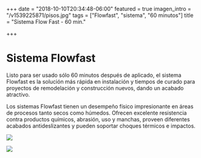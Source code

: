 +++
date = "2018-10-10T20:34:48-06:00"
featured = true
imagen_intro = "/v1539225871/pisos.jpg"
tags = ["Flowfast", "sistema", "60 minutos"]
title = "Sistema Flow Fast - 60 min."

+++

# Sistema Flowfast 

Listo para ser usado sólo 60 minutos después de aplicado, el sistema Flowfast es la solución más rápida en instalación y tiempos de curado para proyectos de remodelación y construcción nuevos, dando un acabado atractivo. 

Los sistemas Flowfast tienen un desempeño físico impresionante en áreas de procesos tanto secos como húmedos. Ofrecen excelente resistencia contra productos químicos, abrasión, uso y manchas, proveen diferentes acabados antideslizantes y pueden soportar choques térmicos e impactos.

![](https://res.cloudinary.com/novatec/v1539225691/flowfast.jpg)

![](https://res.cloudinary.com/novatec/v1539225773/colores.jpg)